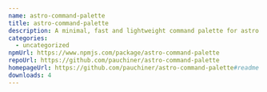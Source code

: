 ```yaml
---
name: astro-command-palette
title: astro-command-palette
description: A minimal, fast and lightweight command palette for astro with no dependencies
categories:
  - uncategorized
npmUrl: https://www.npmjs.com/package/astro-command-palette
repoUrl: https://github.com/pauchiner/astro-command-palette
homepageUrl: https://github.com/pauchiner/astro-command-palette#readme
downloads: 4
---
```

